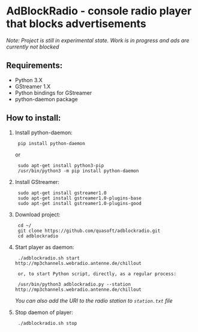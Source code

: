 # AdBlockRadio - console radio player that blocks advertisements

*Note: Project is still in experimental state. Work is in progress and ads are currently not blocked*

## Requirements:

* Python 3.X
* GStreamer 1.X
* Python bindings for GStreamer
* python-daemon package

## How to install:

1. Install python-daemon:

        pip install python-daemon

   or

        sudo apt-get install python3-pip
        /usr/bin/python3 -m pip install python-daemon

2. Install GStreamer:

        sudo apt-get install gstreamer1.0
        sudo apt-get install gstreamer1.0-plugins-base
        sudo apt-get install gstreamer1.0-plugins-good

3. Download project:

        cd ~/
        git clone https://github.com/quasoft/adblockradio.git
        cd adblockradio

4. Start player as daemon:

        ./adblockradio.sh start http://mp3channels.webradio.antenne.de/chillout

        or, to start Python script, directly, as a regular process:

        /usr/bin/python3 adblockradio.py --station http://mp3channels.webradio.antenne.de/chillout

   *You can also add the URI to the radio station to `station.txt` file*

5. Stop daemon of player:

        ./adblockradio.sh stop
